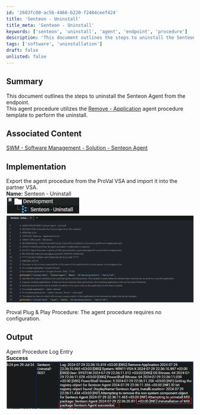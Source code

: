 ```yaml
---
id: '2603fc00-ac56-4466-b220-f2484ceef424'
title: 'Senteon - Uninstall'
title_meta: 'Senteon - Uninstall'
keywords: ['senteon', 'uninstall', 'agent', 'endpoint', 'procedure']
description: 'This document outlines the steps to uninstall the Senteon Agent from an endpoint using the Remove - Application agent procedure template. It provides details on the implementation process, including exporting and importing the agent procedure within the ProVal VSA environment.'
tags: ['software', 'uninstallation']
draft: false
unlisted: false
---
```


## Summary

This document outlines the steps to uninstall the Senteon Agent from the endpoint.  
This agent procedure utilizes the [Remove - Application](https://proval.itglue.com/5078775/docs/11259375) agent procedure template to perform the uninstall.

## Associated Content

[SWM - Software Management - Solution - Senteon Agent](<../../solutions/Senteon Agent.md>)

## Implementation

Export the agent procedure from the ProVal VSA and import it into the partner VSA.  
**Name:** Senteon - Uninstall  
![Image](../../../static/img/Senteon---Uninstall/image_1.png)  
![Image](../../../static/img/Senteon---Uninstall/image_2.png)  

Proval Plug & Play Procedure: The agent procedure requires no configuration.

## Output

Agent Procedure Log Entry  
**Success**  
![Image](../../../static/img/Senteon---Uninstall/image_3.png)  



